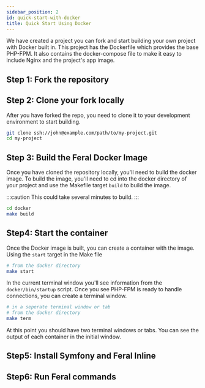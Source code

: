 ```yaml
---
sidebar_position: 2
id: quick-start-with-docker
title: Quick Start Using Docker
---
```


We have created a project you can fork and start building your own project with Docker built in.
This project has the Dockerfile which provides the base PHP-FPM. It also contains the docker-compose file
to make it easy to include Nginx and the project's app image. 

## Step 1: Fork the repository

## Step 2: Clone your fork locally

After you have forked the repo, you need to clone it to your development environment
to start building. 

```bash 
git clone ssh://john@example.com/path/to/my-project.git 
cd my-project 
```
## Step 3: Build the Feral Docker Image

Once you have cloned the repository locally, you'll need to build the docker image. To
build the image, you'll need to cd into the docker directory of your project and use the
Makefile target `build` to build the image.

:::caution
This could take several minutes to build.
:::

```bash 
cd docker
make build
```

## Step4: Start the container

Once the Docker image is built, you can create a container with the image. Using the 
`start` target in the Make file

```bash 
# from the docker directory
make start
```

In the current terminal window you'll see information from the `docker/bin/startup` script. 
Once you see PHP-FPM is ready to handle connections, you can create a terminal window.

```bash 
# in a seperate terminal window or tab
# from the docker directory
make term
```

At this point you should have two terminal windows or tabs. You can see the output of
each container in the initial window.

## Step5: Install Symfony and Feral Inline


## Step6: Run Feral commands

